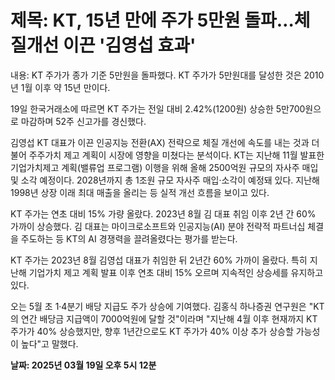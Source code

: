 # **제목: KT, 15년 만에 주가 5만원 돌파…체질개선 이끈 '김영섭 효과'**

  내용: KT 주가가 종가 기준 5만원을 돌파했다. KT 주가가 5만원대를 달성한 것은 2010년 1월 이후 약 15년 만이다.

19일 한국거래소에 따르면 KT 주가는 전일 대비 2.42%(1200원) 상승한 5만700원으로 마감하며 52주 신고가를 경신했다.

김영섭 KT 대표가 이끈 인공지능 전환(AX) 전략으로 체질 개선에 속도를 내는 것과 더불어 주주가치 제고 계획이 시장에 영향을 미쳤다는 분석이다. KT는 지난해 11월 발표한 기업가치제고 계획(밸류업 프로그램) 이행을 위해 올해 2500억원 규모의 자사주 매입 및 소각 예정이다. 2028년까지 총 1조원 규모 자사주 매입·소각이 예정돼 있다. 지난해 1998년 상장 이래 최대 매출을 올리는 등 실적 개선 흐름을 보이고 있다.

KT 주가는 연초 대비 15% 가량 올랐다. 2023년 8월 김 대표 취임 이후 2년 간 60% 가까이 상승했다. 김 대표는 마이크로소프트와 인공지능(AI) 분야 전략적 파트너십 체결을 주도하는 등 KT의 AI 경쟁력을 끌려올렸다는 평가를 받는다.

KT 주가는 2023년 8월 김영섭 대표가 취임한 뒤 2년간 60% 가까이 올랐다. 특히 지난해 기업가치 제고 계획 발표 이후 연초 대비 15% 오르며 지속적인 상승세를 유지하고 있다.

오는 5월 초 1·4분기 배당 지급도 주가 상승에 기여했다. 김홍식 하나증권 연구원은 "KT의 연간 배당금 지급액이 7000억원에 달할 것"이라며 "지난해 4월 이후 현재까지 KT 주가가 40% 상승했지만, 향후 1년간으로도 KT 주가가 40% 이상 추가 상승할 가능성이 높다"고 말했다.

  **날짜: 2025년 03월 19일 오후 5시 12분**